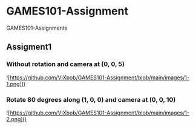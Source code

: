 # GAMES101-Assignment
GAMES101-Assignments

## Assigment1

### Without rotation and camera at (0, 0, 5)

![https://github.com/ViXbob/GAMES101-Assignment/blob/main/images/1-1.png]()

### Rotate 80 degrees along (1, 0, 0) and camera at (0, 0, 10)

![https://github.com/ViXbob/GAMES101-Assignment/blob/main/images/1-2.png]()